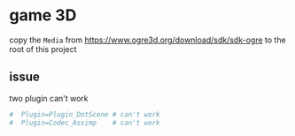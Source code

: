 # game 3D

copy the `Media` from https://www.ogre3d.org/download/sdk/sdk-ogre to the root of this project

## issue

two plugin can't work

```cfg
#  Plugin=Plugin_DotScene # can't work
#  Plugin=Codec_Assimp    # can't work
```
